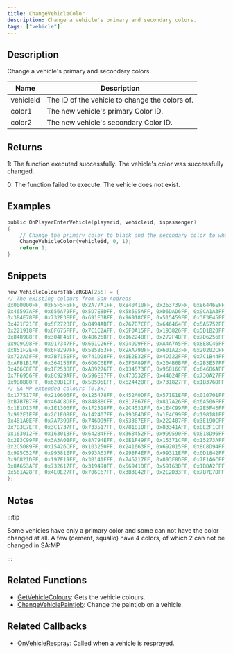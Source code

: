```yaml
---
title: ChangeVehicleColor
description: Change a vehicle's primary and secondary colors.
tags: ["vehicle"]
---
```


## Description

Change a vehicle's primary and secondary colors.

| Name      | Description                                    |
| --------- | ---------------------------------------------- |
| vehicleid | The ID of the vehicle to change the colors of. |
| color1    | The new vehicle's primary Color ID.            |
| color2    | The new vehicle's secondary Color ID.          |

## Returns

1: The function executed successfully. The vehicle's color was successfully changed.

0: The function failed to execute. The vehicle does not exist.

## Examples

```c
public OnPlayerEnterVehicle(playerid, vehicleid, ispassenger)
{
    // Change the primary color to black and the secondary color to white
    ChangeVehicleColor(vehicleid, 0, 1);
    return 1;
}
```
## Snippets

```c
new VehicleColoursTableRGBA[256] = {
// The existing colours from San Andreas
0x000000FF, 0xF5F5F5FF, 0x2A77A1FF, 0x840410FF, 0x263739FF, 0x86446EFF, 0xD78E10FF, 0x4C75B7FF, 0xBDBEC6FF, 0x5E7072FF,
0x46597AFF, 0x656A79FF, 0x5D7E8DFF, 0x58595AFF, 0xD6DAD6FF, 0x9CA1A3FF, 0x335F3FFF, 0x730E1AFF, 0x7B0A2AFF, 0x9F9D94FF,
0x3B4E78FF, 0x732E3EFF, 0x691E3BFF, 0x96918CFF, 0x515459FF, 0x3F3E45FF, 0xA5A9A7FF, 0x635C5AFF, 0x3D4A68FF, 0x979592FF,
0x421F21FF, 0x5F272BFF, 0x8494ABFF, 0x767B7CFF, 0x646464FF, 0x5A5752FF, 0x252527FF, 0x2D3A35FF, 0x93A396FF, 0x6D7A88FF,
0x221918FF, 0x6F675FFF, 0x7C1C2AFF, 0x5F0A15FF, 0x193826FF, 0x5D1B20FF, 0x9D9872FF, 0x7A7560FF, 0x989586FF, 0xADB0B0FF,
0x848988FF, 0x304F45FF, 0x4D6268FF, 0x162248FF, 0x272F4BFF, 0x7D6256FF, 0x9EA4ABFF, 0x9C8D71FF, 0x6D1822FF, 0x4E6881FF,
0x9C9C98FF, 0x917347FF, 0x661C26FF, 0x949D9FFF, 0xA4A7A5FF, 0x8E8C46FF, 0x341A1EFF, 0x6A7A8CFF, 0xAAAD8EFF, 0xAB988FFF,
0x851F2EFF, 0x6F8297FF, 0x585853FF, 0x9AA790FF, 0x601A23FF, 0x20202CFF, 0xA4A096FF, 0xAA9D84FF, 0x78222BFF, 0x0E316DFF,
0x722A3FFF, 0x7B715EFF, 0x741D28FF, 0x1E2E32FF, 0x4D322FFF, 0x7C1B44FF, 0x2E5B20FF, 0x395A83FF, 0x6D2837FF, 0xA7A28FFF,
0xAFB1B1FF, 0x364155FF, 0x6D6C6EFF, 0x0F6A89FF, 0x204B6BFF, 0x2B3E57FF, 0x9B9F9DFF, 0x6C8495FF, 0x4D8495FF, 0xAE9B7FFF,
0x406C8FFF, 0x1F253BFF, 0xAB9276FF, 0x134573FF, 0x96816CFF, 0x64686AFF, 0x105082FF, 0xA19983FF, 0x385694FF, 0x525661FF,
0x7F6956FF, 0x8C929AFF, 0x596E87FF, 0x473532FF, 0x44624FFF, 0x730A27FF, 0x223457FF, 0x640D1BFF, 0xA3ADC6FF, 0x695853FF,
0x9B8B80FF, 0x620B1CFF, 0x5B5D5EFF, 0x624428FF, 0x731827FF, 0x1B376DFF, 0xEC6AAEFF, 0x000000FF,
// SA-MP extended colours (0.3x)
0x177517FF, 0x210606FF, 0x125478FF, 0x452A0DFF, 0x571E1EFF, 0x010701FF, 0x25225AFF, 0x2C89AAFF, 0x8A4DBDFF, 0x35963AFF,
0xB7B7B7FF, 0x464C8DFF, 0x84888CFF, 0x817867FF, 0x817A26FF, 0x6A506FFF, 0x583E6FFF, 0x8CB972FF, 0x824F78FF, 0x6D276AFF,
0x1E1D13FF, 0x1E1306FF, 0x1F2518FF, 0x2C4531FF, 0x1E4C99FF, 0x2E5F43FF, 0x1E9948FF, 0x1E9999FF, 0x999976FF, 0x7C8499FF,
0x992E1EFF, 0x2C1E08FF, 0x142407FF, 0x993E4DFF, 0x1E4C99FF, 0x198181FF, 0x1A292AFF, 0x16616FFF, 0x1B6687FF, 0x6C3F99FF,
0x481A0EFF, 0x7A7399FF, 0x746D99FF, 0x53387EFF, 0x222407FF, 0x3E190CFF, 0x46210EFF, 0x991E1EFF, 0x8D4C8DFF, 0x805B80FF,
0x7B3E7EFF, 0x3C1737FF, 0x733517FF, 0x781818FF, 0x83341AFF, 0x8E2F1CFF, 0x7E3E53FF, 0x7C6D7CFF, 0x020C02FF, 0x072407FF,
0x163012FF, 0x16301BFF, 0x642B4FFF, 0x368452FF, 0x999590FF, 0x818D96FF, 0x99991EFF, 0x7F994CFF, 0x839292FF, 0x788222FF,
0x2B3C99FF, 0x3A3A0BFF, 0x8A794EFF, 0x0E1F49FF, 0x15371CFF, 0x15273AFF, 0x375775FF, 0x060820FF, 0x071326FF, 0x20394BFF,
0x2C5089FF, 0x15426CFF, 0x103250FF, 0x241663FF, 0x692015FF, 0x8C8D94FF, 0x516013FF, 0x090F02FF, 0x8C573AFF, 0x52888EFF,
0x995C52FF, 0x99581EFF, 0x993A63FF, 0x998F4EFF, 0x99311EFF, 0x0D1842FF, 0x521E1EFF, 0x42420DFF, 0x4C991EFF, 0x082A1DFF,
0x96821DFF, 0x197F19FF, 0x3B141FFF, 0x745217FF, 0x893F8DFF, 0x7E1A6CFF, 0x0B370BFF, 0x27450DFF, 0x071F24FF, 0x784573FF,
0x8A653AFF, 0x732617FF, 0x319490FF, 0x56941DFF, 0x59163DFF, 0x1B8A2FFF, 0x38160BFF, 0x041804FF, 0x355D8EFF, 0x2E3F5BFF,
0x561A28FF, 0x4E0E27FF, 0x706C67FF, 0x3B3E42FF, 0x2E2D33FF, 0x7B7E7DFF, 0x4A4442FF, 0x28344EFF
};
```
## Notes

:::tip

Some vehicles have only a primary color and some can not have the color changed at all. A few (cement, squallo) have 4 colors, of which 2 can not be changed in SA:MP

:::

## Related Functions

- [GetVehicleColours](GetVehicleColours): Gets the vehicle colours.
- [ChangeVehiclePaintjob](ChangeVehiclePaintjob): Change the paintjob on a vehicle.

## Related Callbacks

- [OnVehicleRespray](../callbacks/OnVehicleRespray): Called when a vehicle is resprayed.

